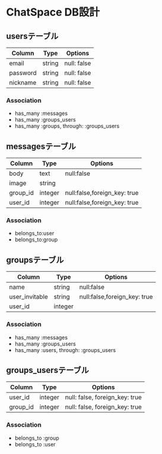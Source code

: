 # ChatSpace DB設計
## usersテーブル
|Column|Type|Options|
|------|----|-------|
|email|string|null: false|
|password|string|null: false|
|nickname|string|null: false|
### Association
- has_many :messages
- has_many :groups_users
- has_many :groups, through: :groups_users

## messagesテーブル
|Column|Type|Options|
|------|----|-------|
|body|text|null:false|
|image|string||
|group_id|integer|null:false,foreign_key: true|
|user_id|integer|null:false,foreign_key: true|
### Association
- belongs_to:user
- belongs_to:group

## groupsテーブル
|Column|Type|Options|
|------|----|-------|
|name|string|null:false|
|user_invitable|string|null:false,foreign_key: true|
|user_id|integer||null:false,foreign_key: true|
### Association
- has_many :messages
- has_many :groups_users
- has_many :users, through: :groups_users

## groups_usersテーブル

|Column|Type|Options|
|------|----|-------|
|user_id|integer|null: false, foreign_key: true|
|group_id|integer|null: false, foreign_key: true|

### Association
- belongs_to :group
- belongs_to :user